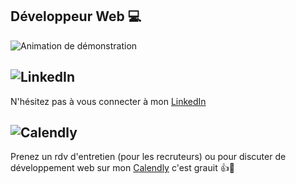 ## Développeur Web 💻

![Animation de démonstration](https://res.cloudinary.com/dwcdxkpfk/image/upload/v1726266632/Hi_There_1_qnviub.gif)


## ![LinkedIn](https://img.shields.io/badge/LinkedIn-0A66C2?logo=linkedin&logoColor=white&style=for-the-badge)
 N'hésitez pas à vous connecter à mon [LinkedIn](https://www.linkedin.com/in/vincent-vgom/)
## ![Calendly](https://img.shields.io/badge/Calendly-006BFF?logo=calendly&logoColor=white&style=for-the-badge)
 Prenez un rdv d'entretien (pour les recruteurs) ou pour discuter de développement web sur mon [Calendly](https://calendly.com/vincentvaiti/30min) c'est grauit 👍🙂



